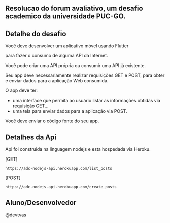 <h2>Resolucao do forum avaliativo, um desafio academico da universidade PUC-GO.</h2>

## Detalhe do desafio

Você deve desenvolver um aplicativo móvel usando Flutter 

para fazer o consumo de alguma API da Internet. 

Você pode criar uma API própria ou consumir uma API já existente.

Seu app deve necessariamente realizar requisições GET e POST, 
para obter e enviar dados para a aplicação Web consumida.

O app deve ter:
  * uma interface que permita ao usuário listar as informações obtidas via requisição GET...
  * uma tela para enviar dados para a aplicação via POST.

Você deve enviar o código fonte do seu app.

## Detalhes da Api

Api foi construida na linguagem nodejs e esta hospedada via Heroku.

[GET] 
```
https://adc-nodejs-api.herokuapp.com/list_posts
```
   
[POST] 
```
https://adc-nodejs-api.herokuapp.com/create_posts
```

## Aluno/Desenvolvedor

@devtvas
